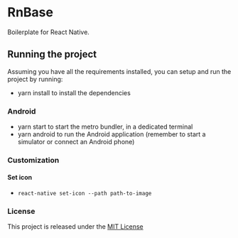 # RnBase

Boilerplate for React Native.

## Running the project

Assuming you have all the requirements installed, you can setup and run the project by running:

- yarn install to install the dependencies

### Android

- yarn start to start the metro bundler, in a dedicated terminal
- yarn android to run the Android application (remember to start a simulator or connect an Android phone)

### Customization

#### Set icon

- `react-native set-icon --path path-to-image`

### License

This project is released under the [MIT License](LICENSE)
